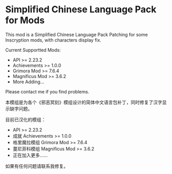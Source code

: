 # Simplified Chinese Language Pack for Mods

This mod is a Simplified Chinese Language Pack Patching for some Inscryption mods, with characters display fix.

Current Supportted Mods:

- API >= 2.23.2
- Achievements >= 1.0.0
- Grimora Mod >= 7.6.4
- Magnificus Mod >= 3.6.2
- More Adding...

Please contact me if you find problems.

本模组是为各个《邪恶冥刻》模组设计的简体中文语言包补丁，同时修复了汉字显示缺字问题。

目前已汉化的模组：

- API >= 2.23.2
- 成就 Achievements >= 1.0.0
- 格里魔拉模组 Grimora Mod >= 7.6.4
- 蔓尼菲科模组 Magnificus Mod >= 3.6.2
- 正在加入更多……

如果有任何问题请联系我修复。